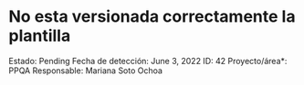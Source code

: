 # No esta versionada correctamente la plantilla

Estado: Pending
Fecha de detección: June 3, 2022
ID: 42
Proyecto/área*: PPQA
Responsable: Mariana Soto Ochoa